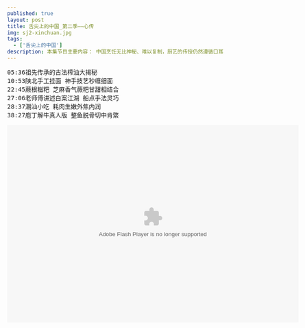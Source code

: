 ```yaml
---
published: true
layout: post
title: 舌尖上的中国_第二季——心传
img: sj2-xinchuan.jpg
tags: 
  - ['舌尖上的中国']
description: 本集节目主要内容： 中国烹饪无比神秘、难以复制，厨艺的传授仍然遵循口耳相传、心领神会的传统方式，祖先的智慧、家族的秘密、师徒的心诀、食客的领悟，美味的每一个瞬间，无不用心创造、代代传承。传统食物的流散和古老制作秘诀的消失是门派宗师和山野高人共同面对的难题。中国人延续着对世界和人生特有的感知方式，每个平凡的人都在某个瞬间参与创造了舌尖上的非凡史诗。 （《舌尖上的中国 第二季》 第二集 心传）
---
```

<pre>
05:36祖先传承的古法榨油大揭秘
10:53陕北手工挂面 神手技艺秒缠细面
22:45蕨根糍粑 芝麻香气蕨粑甘甜相结合
27:06老师傅讲述白案江湖 船点手法灵巧
28:37潮汕小吃 耗肉生嫩外焦内润
38:27庖丁解牛真人版 整鱼脱骨切中肯綮
</pre>

<embed src="http://player.youku.com/player.php/sid/XNzAzNzY1MDk2/v.swf" allowFullScreen="true" quality="high" width="680" height="460" align="middle" allowScriptAccess="always" type="application/x-shockwave-flash"></embed>
